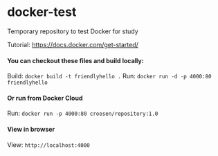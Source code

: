 # docker-test
Temporary repository to test Docker for study

Tutorial: https://docs.docker.com/get-started/



#### You can checkout these files and build locally:
Build: `docker build -t friendlyhello .`
Run: `docker run -d -p 4000:80 friendlyhello`


#### Or run from Docker Cloud
Run: `docker run -p 4000:80 croosen/repository:1.0`


#### View in browser
View: `http://localhost:4000`


